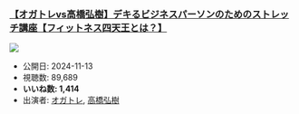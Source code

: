 ### [【オガトレvs高橋弘樹】デキるビジネスパーソンのためのストレッチ講座【フィットネス四天王とは？】](https://www.youtube.com/watch?v=4-AxBIHPLPo)
[![](https://img.youtube.com/vi/4-AxBIHPLPo/sddefault.jpg)](https://www.youtube.com/watch?v=4-AxBIHPLPo)
-   公開日: 2024-11-13
-   視聴数: 89,689
-   **いいね数: 1,414**
-   出演者: [オガトレ](/rehacq_fan/people/オガトレ "wikilink"), [高橋弘樹](/rehacq_fan/people/高橋弘樹 "wikilink")
